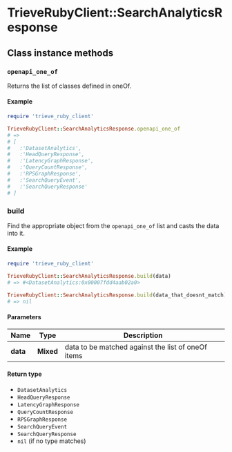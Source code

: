 # TrieveRubyClient::SearchAnalyticsResponse

## Class instance methods

### `openapi_one_of`

Returns the list of classes defined in oneOf.

#### Example

```ruby
require 'trieve_ruby_client'

TrieveRubyClient::SearchAnalyticsResponse.openapi_one_of
# =>
# [
#   :'DatasetAnalytics',
#   :'HeadQueryResponse',
#   :'LatencyGraphResponse',
#   :'QueryCountResponse',
#   :'RPSGraphResponse',
#   :'SearchQueryEvent',
#   :'SearchQueryResponse'
# ]
```

### build

Find the appropriate object from the `openapi_one_of` list and casts the data into it.

#### Example

```ruby
require 'trieve_ruby_client'

TrieveRubyClient::SearchAnalyticsResponse.build(data)
# => #<DatasetAnalytics:0x00007fdd4aab02a0>

TrieveRubyClient::SearchAnalyticsResponse.build(data_that_doesnt_match)
# => nil
```

#### Parameters

| Name | Type | Description |
| ---- | ---- | ----------- |
| **data** | **Mixed** | data to be matched against the list of oneOf items |

#### Return type

- `DatasetAnalytics`
- `HeadQueryResponse`
- `LatencyGraphResponse`
- `QueryCountResponse`
- `RPSGraphResponse`
- `SearchQueryEvent`
- `SearchQueryResponse`
- `nil` (if no type matches)


